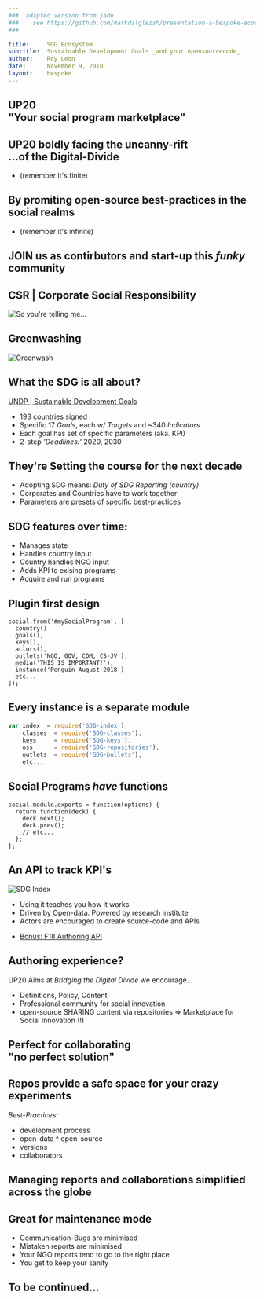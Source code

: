 ```yaml
---
###  adapted version from jade
###    see https://github.com/markdalgleish/presentation-a-bespoke-ecosystem/blob/master/src/index.jade for source
###

title:     SDG Ecosystem
subtitle:  Sustainable Development Goals _and your opensourcecode_
author:    Roy Leon
date:      November 9, 2018
layout:    bespoke
---
```



## UP20 <br /> "Your social program marketplace"

## UP20 boldly facing the uncanny-rift <br /> ...of the Digital-Divide 
 - (remember it's finite)

## By promiting open-source best-practices in the social realms
- (remember it's infinite)

## JOIN us as contirbutors and start-up this _funky_ community

## CSR | Corporate Social Responsibility
 ![So you're telling me...](http://www.quickmeme.com/img/03/03bdfeb0940d49b4e2321e5f63df38cb376e59289cb1a25fffa38ee303a4c2cc.jpg)
 
## Greenwashing
  ![Greenwash](http://www.theglobalbeauty.com/wp-content/uploads/2016/10/image221-washed.jpeg)

## What the SDG is all about?
[UNDP | Sustainable Development Goals](http://www.undp.org/content/undp/en/home/sustainable-development-goals.html)
 - 193 countries signed 
 - Specific 17 *Goals*, each w/ *Targets* and ~340 *Indicators*
 - Each goal has set of specific parameters (aka. KPI)
 - 2-step _'Deadlines:'_ 2020, 2030


## They're Setting the course for the next decade
 - Adopting SDG means: *Duty of SDG Reporting (country)*
 - Corporates and Countries have to work together
 - Parameters are presets of specific best-practices


## SDG features over time:

- Manages state
- Handles country input
- Country handles NGO input
- Adds KPI to exising programs
- Acquire and run programs


## Plugin first design

``` pseudo-code
social.from('#mySocialProgram', [
  country()
  goals(),
  keys(),
  actors(),
  outlets('NGO, GOV, COM, CS-JV'),
  media('THIS IS IMPORTANT!'),
  instance('Penguin-August-2018')
  etc...
]);
```


## Every instance is a separate module

``` js
var index  = require('SDG-index'),
    classes  = require('SDG-classes'),
    keys     = require('SDG-keys'),
    oss      = require('SDG-repositories'),
    outlets  = require('SDG-bullets'),
    etc...
```


## Social Programs _have_ functions

``` pseudo-code
social.module.exports = function(options) {
  return function(deck) {
    deck.next();
    deck.prev();
    // etc...
  };
};
```


## An API to track KPI's
![SDG Index](https://dashboards.sdgindex.org/#/)
- Using it teaches you how it works
- Driven by Open-data. Powered by research institute
- Actors are encouraged to create source-code and APIs
* [Bonus: F18 Authoring API](https://18f.gsa.gov/)

## Authoring experience?
UP20 Aims at *Bridging the Digital Divide*
we encourage...
   - Definitions, Policy, Content
   - Professional community for social innovation
   - open-source SHARING content via repositories
=> Marketplace for Social Innovation (!)


## Perfect for collaborating<br />"no perfect solution"


## Repos provide a safe space for your crazy experiments
*Best-Practices:* 
 - development process
 - open-data ^ open-source
 - versions
 - collaborators

## Managing reports and collaborations simplified across the globe


## Great for maintenance mode

- Communication-Bugs are minimised
- Mistaken reports are minimised
- Your NGO reports tend to go to the right place
- You get to keep your sanity


## To be continued...

